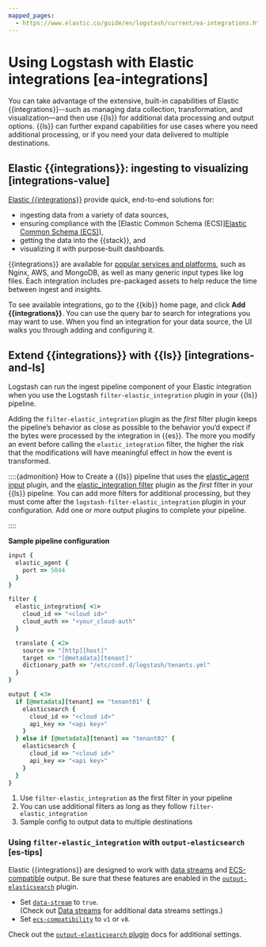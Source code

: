 ```yaml
---
mapped_pages:
  - https://www.elastic.co/guide/en/logstash/current/ea-integrations.html
---
```


# Using Logstash with Elastic integrations [ea-integrations]

You can take advantage of the extensive, built-in capabilities of Elastic {{integrations}}--such as managing data collection, transformation, and visualization—​and then use {{ls}} for additional data processing and output options. {{ls}} can further expand capabilities for use cases where you need additional processing, or if you need your data delivered to multiple destinations.


## Elastic {{integrations}}: ingesting to visualizing [integrations-value]

[Elastic {{integrations}}](integration-docs://reference/index.md) provide quick, end-to-end solutions for:

* ingesting data from a variety of data sources,
* ensuring compliance with the [Elastic Common Schema (ECS)][Elastic Common Schema (ECS)](ecs://reference/index.md)),
* getting the data into the {{stack}}, and
* visualizing it with purpose-built dashboards.

{{integrations}} are available for [popular services and platforms](integration-docs://reference/all_integrations.md), such as Nginx, AWS, and MongoDB, as well as many generic input types like log files. Each integration includes pre-packaged assets to help reduce the time between ingest and insights.

To see available integrations, go to the {{kib}} home page, and click **Add {{integrations}}**. You can use the query bar to search for integrations you may want to use. When you find an integration for your data source, the UI walks you through adding and configuring it.


## Extend {{integrations}} with {{ls}} [integrations-and-ls]

Logstash can run the ingest pipeline component of your Elastic integration when you use the Logstash `filter-elastic_integration` plugin in your {{ls}} pipeline.

Adding the `filter-elastic_integration` plugin as the *first* filter plugin keeps the pipeline’s behavior as close as possible to the behavior you’d expect if the bytes were processed by the integration in {{es}}. The more you modify an event before calling the `elastic_integration` filter, the higher the risk that the modifications will have meaningful effect in how the event is transformed.

::::{admonition} How to
Create a {{ls}} pipeline that uses the [elastic_agent input](/reference/plugins-inputs-elastic_agent.md) plugin, and the [elastic_integration filter](/reference/plugins-filters-elastic_integration.md) plugin as the *first* filter in your {{ls}} pipeline. You can add more filters for additional processing, but they must come after the `logstash-filter-elastic_integration` plugin in your configuration. Add one or more output plugins to complete your pipeline.

::::


**Sample pipeline configuration**

```ruby
input {
  elastic_agent {
    port => 5044
  }
}

filter {
  elastic_integration{ <1>
    cloud_id => "<cloud id>"
    cloud_auth => "<your_cloud-auth"
  }

  translate { <2>
    source => "[http][host]"
    target => "[@metadata][tenant]"
    dictionary_path => "/etc/conf.d/logstash/tenants.yml"
  }
}

output { <3>
  if [@metadata][tenant] == "tenant01" {
    elasticsearch {
      cloud_id => "<cloud id>"
      api_key => "<api key>"
    }
  } else if [@metadata][tenant] == "tenant02" {
    elasticsearch {
      cloud_id => "<cloud id>"
      api_key => "<api key>"
    }
  }
}
```

1. Use `filter-elastic_integration` as the first filter in your pipeline
2. You can use additional filters as long as they follow `filter-elastic_integration`
3. Sample config to output data to multiple destinations



### Using `filter-elastic_integration` with `output-elasticsearch` [es-tips]

Elastic {{integrations}} are designed to work with [data streams](/reference/plugins-outputs-elasticsearch.md#plugins-outputs-elasticsearch-data-streams) and [ECS-compatible](/reference/plugins-outputs-elasticsearch.md#_compatibility_with_the_elastic_common_schema_ecs) output. Be sure that these features are enabled in the [`output-elasticsearch`](/reference/plugins-outputs-elasticsearch.md) plugin.

* Set [`data-stream`](/reference/plugins-outputs-elasticsearch.md#plugins-outputs-elasticsearch-data_stream) to `true`.<br> (Check out [Data streams](/reference/plugins-outputs-elasticsearch.md#plugins-outputs-elasticsearch-data-streams) for additional data streams settings.)
* Set [`ecs-compatibility`](/reference/plugins-outputs-elasticsearch.md#plugins-outputs-elasticsearch-ecs_compatibility) to `v1` or `v8`.

Check out the [`output-elasticsearch` plugin](/reference/plugins-outputs-elasticsearch.md) docs for additional settings.

